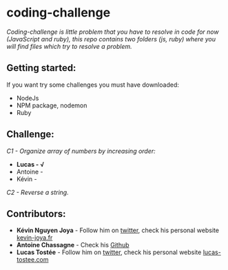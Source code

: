 # coding-challenge
*Coding-challenge is little problem that you have to resolve in code for now (JavaScript and ruby), this repo contains two folders (js, ruby) where you will find files which try to resolve a problem.*

## Getting started:
If you want try some challenges you must have downloaded:
* NodeJs
* NPM package, nodemon
* Ruby

## Challenge:
*C1 - Organize array of numbers by increasing order:*
* **Lucas - √**
* Antoine - 
* Kévin - 

*C2 - Reverse a string.*


## Contributors:
* **Kévin Nguyen Joya** - Follow him on [twitter](https://twitter.com/kvinjya?lang=fr), check his personal website [kevin-joya.fr](http://kevin-joya.fr/)
* **Antoine Chassagne** - Check his [Github](https://github.com/antoinechassagne)
* **Lucas Tostée** - Follow him on [twitter](https://twitter.com/ltostee), check his personal website [lucas-tostee.com](https://www.lucas-tostee.com)